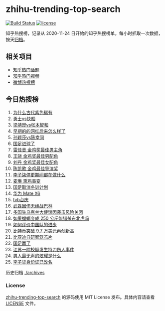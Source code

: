 # zhihu-trending-top-search

[![Build Status](https://github.com/justjavac/zhihu-trending-top-search/workflows/ci/badge.svg?branch=main)](https://github.com/justjavac/zhihu-trending-top-search/actions)
[![license](https://img.shields.io/github/license/justjavac/zhihu-trending-top-search)](https://github.com/justjavac/zhihu-trending-top-search/blob/main/LICENSE)

知乎热搜榜，记录从 2020-11-24 日开始的知乎热搜榜单。每小时抓取一次数据，按天[归档](./archives)。

## 相关项目

- [知乎热门话题](https://github.com/justjavac/zhihu-trending-hot-questions)
- [知乎热门视频](https://github.com/justjavac/zhihu-trending-hot-video)
- [微博热搜榜](https://github.com/justjavac/weibo-trending-hot-search)

## 今日热搜榜

<!-- BEGIN -->
<!-- 最后更新时间 Thu Nov 21 2024 22:09:36 GMT+0800 (China Standard Time) -->

1. [为什么古代紫色稀有](https://www.zhihu.com/search?q=%E4%B8%BA%E4%BB%80%E4%B9%88%E5%8F%A4%E4%BB%A3%E7%B4%AB%E8%89%B2%E7%A8%80%E6%9C%89)
1. [勇士vs快船](https://www.zhihu.com/search?q=%E5%8B%87%E5%A3%ABvs%E5%BF%AB%E8%88%B9)
1. [梁靖崑vs张本智和](https://www.zhihu.com/search?q=%E6%A2%81%E9%9D%96%E5%B4%91vs%E5%BC%A0%E6%9C%AC%E6%99%BA%E5%92%8C)
1. [早期的的网红后来怎么样了](https://www.zhihu.com/search?q=%E6%97%A9%E6%9C%9F%E7%9A%84%E7%9A%84%E7%BD%91%E7%BA%A2%E5%90%8E%E6%9D%A5%E6%80%8E%E4%B9%88%E6%A0%B7%E4%BA%86)
1. [孙颖莎vs陈幸同](https://www.zhihu.com/search?q=%E5%AD%99%E9%A2%96%E8%8E%8Evs%E9%99%88%E5%B9%B8%E5%90%8C)
1. [国足进球了](https://www.zhihu.com/search?q=%E5%9B%BD%E8%B6%B3%E8%BF%9B%E7%90%83%E4%BA%86)
1. [雷佳音 金鸡奖最佳男主角](https://www.zhihu.com/search?q=%E9%9B%B7%E4%BD%B3%E9%9F%B3%20%E9%87%91%E9%B8%A1%E5%A5%96%E6%9C%80%E4%BD%B3%E7%94%B7%E4%B8%BB%E8%A7%92)
1. [王骁 金鸡奖最佳男配角](https://www.zhihu.com/search?q=%E7%8E%8B%E9%AA%81%20%E9%87%91%E9%B8%A1%E5%A5%96%E6%9C%80%E4%BD%B3%E7%94%B7%E9%85%8D%E8%A7%92)
1. [刘丹 金鸡奖最佳女配角](https://www.zhihu.com/search?q=%E5%88%98%E4%B8%B9%20%E9%87%91%E9%B8%A1%E5%A5%96%E6%9C%80%E4%BD%B3%E5%A5%B3%E9%85%8D%E8%A7%92)
1. [陈凯歌 金鸡最佳导演奖](https://www.zhihu.com/search?q=%E9%99%88%E5%87%AF%E6%AD%8C%20%E9%87%91%E9%B8%A1%E6%9C%80%E4%BD%B3%E5%AF%BC%E6%BC%94%E5%A5%96)
1. [李子柒停更期间都在做什么](https://www.zhihu.com/search?q=%E6%9D%8E%E5%AD%90%E6%9F%92%E5%81%9C%E6%9B%B4%E6%9C%9F%E9%97%B4%E9%83%BD%E5%9C%A8%E5%81%9A%E4%BB%80%E4%B9%88)
1. [麦琳 熏鸡事变](https://www.zhihu.com/search?q=%E9%BA%A6%E7%90%B3%20%E7%86%8F%E9%B8%A1%E4%BA%8B%E5%8F%98)
1. [国足取消冬训计划](https://www.zhihu.com/search?q=%E5%9B%BD%E8%B6%B3%E5%8F%96%E6%B6%88%E5%86%AC%E8%AE%AD%E8%AE%A1%E5%88%92)
1. [华为 Mate X6](https://www.zhihu.com/search?q=%E5%8D%8E%E4%B8%BA%20Mate%20X6)
1. [tvb台庆](https://www.zhihu.com/search?q=tvb%E5%8F%B0%E5%BA%86)
1. [武磊因伤无缘战巴林](https://www.zhihu.com/search?q=%E6%AD%A6%E7%A3%8A%E5%9B%A0%E4%BC%A4%E6%97%A0%E7%BC%98%E6%88%98%E5%B7%B4%E6%9E%97)
1. [多国驻乌克兰大使馆因袭击风险关闭](https://www.zhihu.com/search?q=%E5%A4%9A%E5%9B%BD%E9%A9%BB%E4%B9%8C%E5%85%8B%E5%85%B0%E5%A4%A7%E4%BD%BF%E9%A6%86%E5%9B%A0%E8%A2%AD%E5%87%BB%E9%A3%8E%E9%99%A9%E5%85%B3%E9%97%AD)
1. [如果螳螂变成 250 公斤能猎杀东北虎吗](https://www.zhihu.com/search?q=%E5%A6%82%E6%9E%9C%E8%9E%B3%E8%9E%82%E5%8F%98%E6%88%90%20250%20%E5%85%AC%E6%96%A4%E8%83%BD%E7%8C%8E%E6%9D%80%E4%B8%9C%E5%8C%97%E8%99%8E%E5%90%97)
1. [如何评价中国队的进步](https://www.zhihu.com/search?q=%E5%A6%82%E4%BD%95%E8%AF%84%E4%BB%B7%E4%B8%AD%E5%9B%BD%E9%98%9F%E7%9A%84%E8%BF%9B%E6%AD%A5)
1. [比特币突破 9.7 万美元再创新高](https://www.zhihu.com/search?q=%E6%AF%94%E7%89%B9%E5%B8%81%E7%AA%81%E7%A0%B4%209.7%20%E4%B8%87%E7%BE%8E%E5%85%83%E5%86%8D%E5%88%9B%E6%96%B0%E9%AB%98)
1. [比亚迪自研智驾芯片](https://www.zhihu.com/search?q=%E6%AF%94%E4%BA%9A%E8%BF%AA%E8%87%AA%E7%A0%94%E6%99%BA%E9%A9%BE%E8%8A%AF%E7%89%87)
1. [国足赢了](https://www.zhihu.com/search?q=%E5%9B%BD%E8%B6%B3%E8%B5%A2%E4%BA%86)
1. [江苏一院校疑发生持刀伤人事件](https://www.zhihu.com/search?q=%E6%B1%9F%E8%8B%8F%E4%B8%80%E9%99%A2%E6%A0%A1%E7%96%91%E5%8F%91%E7%94%9F%E6%8C%81%E5%88%80%E4%BC%A4%E4%BA%BA%E4%BA%8B%E4%BB%B6)
1. [男人最无声的炫耀是什么](https://www.zhihu.com/search?q=%E7%94%B7%E4%BA%BA%E6%9C%80%E6%97%A0%E5%A3%B0%E7%9A%84%E7%82%AB%E8%80%80%E6%98%AF%E4%BB%80%E4%B9%88)
1. [李子柒身份证已改名](https://www.zhihu.com/search?q=%E6%9D%8E%E5%AD%90%E6%9F%92%E8%BA%AB%E4%BB%BD%E8%AF%81%E5%B7%B2%E6%94%B9%E5%90%8D)

<!-- END -->

历史归档 [./archives](./archives)

### License

[zhihu-trending-top-search](https://github.com/justjavac/zhihu-trending-top-search) 的源码使用 MIT License
发布。具体内容请查看 [LICENSE](./LICENSE) 文件。
